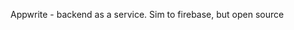 <!-- react fe lib - no db, backend stuff
api handling - how to store data, whether in the store or cookies
Appwrite - login/signup feature -->
Appwrite - backend as a service. Sim to firebase, but open source
